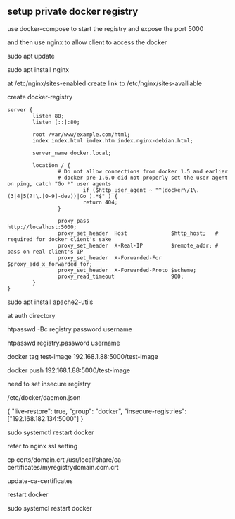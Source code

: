 ## setup private docker registry 


use docker-compose to start the registry and expose the port 5000

and then use nginx to allow client to access the docker

sudo apt update

sudo apt install nginx


at /etc/nginx/sites-enabled create link to /etc/nginx/sites-availiable

create docker-registry

```
server {
        listen 80;
        listen [::]:80;

        root /var/www/example.com/html;
        index index.html index.htm index.nginx-debian.html;

        server_name docker.local;

        location / {
                # Do not allow connections from docker 1.5 and earlier
                # docker pre-1.6.0 did not properly set the user agent on ping, catch "Go *" user agents
                        if ($http_user_agent ~ "^(docker\/1\.(3|4|5(?!\.[0-9]-dev))|Go ).*$" ) {
                        return 404;
                }

                proxy_pass                          http://localhost:5000;
                proxy_set_header  Host              $http_host;   # required for docker client's sake
                proxy_set_header  X-Real-IP         $remote_addr; # pass on real client's IP
                proxy_set_header  X-Forwarded-For   $proxy_add_x_forwarded_for;
                proxy_set_header  X-Forwarded-Proto $scheme;
                proxy_read_timeout                  900;
        }
}
```


sudo apt install apache2-utils

at auth directory

htpasswd -Bc registry.password username

htpasswd registry.password username

docker tag test-image 192.168.1.88:5000/test-image

docker push 192.168.1.88:5000/test-image


need to set insecure registry

/etc/docker/daemon.json

{
  "live-restore": true,
  "group": "docker",
  "insecure-registries": ["192.168.182.134:5000"]
}


sudo systemctl restart docker

refer to nginx ssl setting

cp certs/domain.crt /usr/local/share/ca-certificates/myregistrydomain.com.crt

update-ca-certificates

restart docker

sudo systemcl restart docker 


